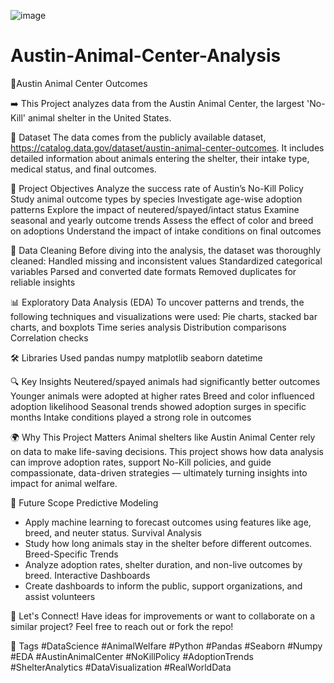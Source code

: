 ![image](https://github.com/user-attachments/assets/7c1f06ac-2fd3-43d4-8446-d626cfd5e411)

# Austin-Animal-Center-Analysis
📌Austin Animal Center Outcomes

➡️ This Project analyzes data from the Austin Animal Center, the largest 'No-Kill' animal shelter in the United States. 

📁 Dataset
The data comes from the publicly available dataset, https://catalog.data.gov/dataset/austin-animal-center-outcomes. It includes detailed information about animals entering the shelter, their intake type, medical status, and final outcomes.

🎯 Project Objectives
Analyze the success rate of Austin’s No-Kill Policy
Study animal outcome types by species
Investigate age-wise adoption patterns
Explore the impact of neutered/spayed/intact status
Examine seasonal and yearly outcome trends
Assess the effect of color and breed on adoptions
Understand the impact of intake conditions on final outcomes

🧼 Data Cleaning
Before diving into the analysis, the dataset was thoroughly cleaned:
Handled missing and inconsistent values
Standardized categorical variables
Parsed and converted date formats
Removed duplicates for reliable insights

📊 Exploratory Data Analysis (EDA)
To uncover patterns and trends, the following techniques and visualizations were used:
Pie charts, stacked bar charts, and boxplots
Time series analysis
Distribution comparisons
Correlation checks

🛠️ Libraries Used
pandas
numpy
matplotlib
seaborn
datetime

🔍 Key Insights
Neutered/spayed animals had significantly better outcomes
Younger animals were adopted at higher rates
Breed and color influenced adoption likelihood
Seasonal trends showed adoption surges in specific months
Intake conditions played a strong role in outcomes

🌍 Why This Project Matters
Animal shelters like Austin Animal Center rely on data to make life-saving decisions. This project shows how data analysis can improve adoption rates, support No-Kill policies, and guide compassionate, data-driven strategies — ultimately turning insights into impact for animal welfare. 

🔭 Future Scope
Predictive Modeling
- Apply machine learning to forecast outcomes using features like age, breed, and neuter status.
Survival Analysis
- Study how long animals stay in the shelter before different outcomes.
Breed-Specific Trends
- Analyze adoption rates, shelter duration, and non-live outcomes by breed.
Interactive Dashboards
- Create dashboards to inform the public, support organizations, and assist volunteers

🤝 Let's Connect!
Have ideas for improvements or want to collaborate on a similar project? Feel free to reach out or fork the repo!

🔖 Tags
#DataScience #AnimalWelfare #Python #Pandas #Seaborn #Numpy #EDA #AustinAnimalCenter #NoKillPolicy #AdoptionTrends #ShelterAnalytics #DataVisualization #RealWorldData 

